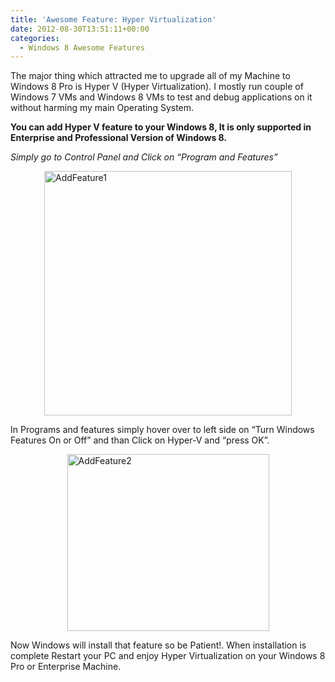 ```yaml
---
title: 'Awesome Feature: Hyper Virtualization'
date: 2012-08-30T13:51:11+00:00
categories:
  - Windows 8 Awesome Features
---
```

The major thing which attracted me to upgrade all of my Machine to Windows 8 Pro is Hyper V (Hyper Virtualization). I mostly run couple of Windows 7 VMs and Windows 8 VMs to test and debug applications on it without harming my main Operating System. 

**You can add Hyper V feature to your Windows 8, It is only supported in Enterprise and Professional Version of Windows 8.**

_Simply go to Control Panel and Click on “Program and Features”_

[<img loading="lazy" title="AddFeature1" style="border-top: 0px; border-right: 0px; background-image: none; border-bottom: 0px; float: none; padding-top: 0px; padding-left: 0px; margin-left: auto; border-left: 0px; display: block; padding-right: 0px; margin-right: auto" border="0" alt="AddFeature1" src="http://shayananique.com/wp-content/uploads/2012/08/AddFeature1_thumb.png" width="396" height="391" />](http://shayananique.com/wp-content/uploads/2012/08/AddFeature1.png) 

In Programs and features simply hover over to left side on “Turn Windows Features On or Off” and than Click on Hyper-V and “press OK”. 

[<img loading="lazy" title="AddFeature2" style="border-top: 0px; border-right: 0px; background-image: none; border-bottom: 0px; float: none; padding-top: 0px; padding-left: 0px; margin-left: auto; border-left: 0px; display: block; padding-right: 0px; margin-right: auto" border="0" alt="AddFeature2" src="http://shayananique.com/wp-content/uploads/2012/08/AddFeature2_thumb.png" width="323" height="283" />](http://shayananique.com/wp-content/uploads/2012/08/AddFeature2.png)

Now Windows will install that feature so be Patient!. When installation is complete Restart your PC and enjoy Hyper Virtualization on your Windows 8 Pro or Enterprise Machine.